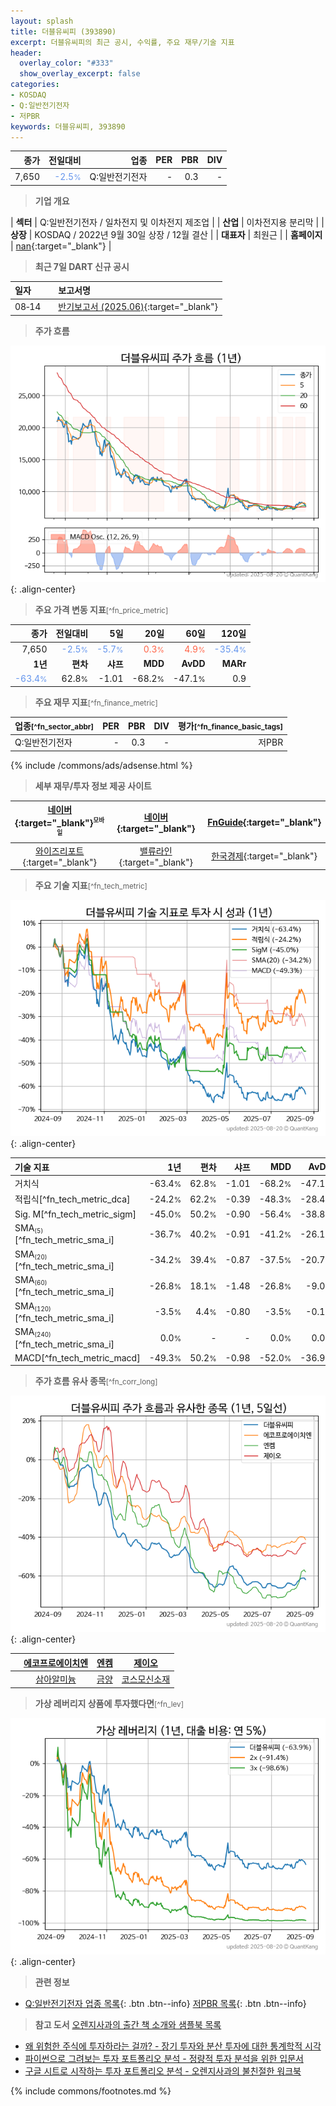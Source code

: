 ```yaml
---
layout: splash
title: 더블유씨피 (393890)
excerpt: 더블유씨피의 최근 공시, 수익률, 주요 재무/기술 지표
header:
  overlay_color: "#333"
  show_overlay_excerpt: false
categories:
- KOSDAQ
- Q:일반전기전자
- 저PBR
keywords: 더블유씨피, 393890
---
```


| **종가** | **전일대비** | **업종** | **PER** | **PBR** | **DIV** |
| -------: | -----------: | -------: | ------: | ------: | ------: |
| 7,650 | <span style="color: cornflowerblue">-2.5<small>%</small></span> | Q:일반전기전자 | - | 0.3 | - |

<!-- more -->


> **기업 개요**<a id="company"></a>

| <span style="white-space:nowrap;">**섹터**</span> | Q:일반전기전자 / 일차전지 및 이차전지 제조업 |
| <span style="white-space:nowrap;">**산업**</span> | 이차전지용 분리막 |
| <span style="white-space:nowrap;">**상장**</span> | KOSDAQ / 2022년 9월 30일 상장 / 12월 결산 |
| <span style="white-space:nowrap;">**대표자**</span> | 최원근 |
| <span style="white-space:nowrap;">**홈페이지**</span> | [nan](nan){:target="_blank"} |


> **최근 7일 DART 신규 공시**<a id="dart"></a>

| **일자** |      | **보고서명** |
| :------- | :--- | :----------- |
| 08&#x2011;14 | | [반기보고서 (2025.06)](https://dart.fss.or.kr/dsaf001/main.do?rcpNo=20250814002416){:target="_blank"} |


> **주가 흐름**<a id="price"></a>

![393890](/stock/images/393890.png){: .align-center}


> **주요 가격 변동 지표**<small>[^fn_price_metric]</small>

| **종가** | **전일대비** | **5일** | **20일** | **60일** | **120일** |
| -------: | -----------: | ------: | -------: | -------: | --------: |
| 7,650 | <span style="color: cornflowerblue">-2.5<small>%</small></span> | <span style="color: cornflowerblue">-5.7<small>%</small></span> | <span style="color: tomato">0.3<small>%</small></span> | <span style="color: tomato">4.9<small>%</small></span> | <span style="color: cornflowerblue">-35.4<small>%</small></span> |
| **1년** | **편차** | **샤프** | **MDD** | **AvDD** | **MARr** |
| <span style="color: cornflowerblue">-63.4<small>%</small></span> | 62.8<small>%</small> | -1.01 | -68.2<small>%</small> | -47.1<small>%</small> | 0.9 |


> **주요 재무 지표**<small>[^fn_finance_metric]</small>

| **업종**<small>[^fn_sector_abbr]</small> | **PER** | **PBR** | **DIV** | **평가**<small>[^fn_finance_basic_tags]</small> |
| :--------------------------------------- | ------: | ------: | ------: | ----------------------------------------------: |
| Q:일반전기전자 | - | 0.3 | - | 저PBR |



{% include /commons/ads/adsense.html %}

> **세부 재무/투자 정보 제공 사이트**

| [네이버](https://m.stock.naver.com/domestic/stock/393890/finance/summary){:target="_blank"}<sup><small>모바일</small></sup> | [네이버](https://finance.naver.com/item/coinfo.naver?code=393890){:target="_blank"} | [FnGuide](https://comp.fnguide.com/SVO2/ASP/SVD_Invest.asp?gicode=A393890&MenuYn=Y){:target="_blank"} |
| :---: | :---: | :---: |
| [와이즈리포트](https://comp.wisereport.co.kr/company/c1040001.aspx?cmp_cd=393890){:target="_blank"} | [밸류라인](https://www.valueline.co.kr/finance/summary/393890){:target="_blank"} | [한국경제](https://markets.hankyung.com/stock/393890/financial-summary){:target="_blank"} |


> **주요 기술 지표**<small>[^fn_tech_metric]</small>


![393890](/stock/images/393890_tech.png){: .align-center}

| **기술 지표** | **1년** | **편차** | **샤프** | **MDD** | **AvDD** |
| :------------ | ------: | -----------: | -------: | ------: | -------: |
| 거치식 | -63.4<small>%</small> | 62.8<small>%</small> | -1.01 | -68.2<small>%</small> | -47.1<small>%</small> |
| 적립식[^fn_tech_metric_dca] | -24.2<small>%</small> | 62.2<small>%</small> | -0.39 | -48.3<small>%</small> | -28.4<small>%</small> |
| Sig. M[^fn_tech_metric_sigm] | -45.0<small>%</small> | 50.2<small>%</small> | -0.90 | -56.4<small>%</small> | -38.8<small>%</small> |
| SMA<small><sub>(5)</sub></small>[^fn_tech_metric_sma_i] | -36.7<small>%</small> | 40.2<small>%</small> | -0.91 | -41.2<small>%</small> | -26.1<small>%</small> |
| SMA<small><sub>(20)</sub></small>[^fn_tech_metric_sma_i] | -34.2<small>%</small> | 39.4<small>%</small> | -0.87 | -37.5<small>%</small> | -20.7<small>%</small> |
| SMA<small><sub>(60)</sub></small>[^fn_tech_metric_sma_i] | -26.8<small>%</small> | 18.1<small>%</small> | -1.48 | -26.8<small>%</small> | -9.0<small>%</small> |
| SMA<small><sub>(120)</sub></small>[^fn_tech_metric_sma_i] | -3.5<small>%</small> | 4.4<small>%</small> | -0.80 | -3.5<small>%</small> | -0.1<small>%</small> |
| SMA<small><sub>(240)</sub></small>[^fn_tech_metric_sma_i] | 0.0<small>%</small> | - | - | 0.0<small>%</small> | 0.0<small>%</small> |
| MACD[^fn_tech_metric_macd] | -49.3<small>%</small> | 50.2<small>%</small> | -0.98 | -52.0<small>%</small> | -36.9<small>%</small> |


> **주가 흐름 유사 종목**<a id="corr"></a><small>[^fn_corr_long]</small>

![393890](/stock/images/393890_corr.png){: .align-center}

|       | [에코프로에이치엔](/383310/) | [엔켐](/348370/) | [제이오](/418550/) |
| :---: | :------------------------------------: | :------------------------------------: | :------------------------------------: |
|       | [삼아알미늄](/006110/) | [금양](/001570/) | [코스모신소재](/005070/) |


> **가상 레버리지 상품에 투자했다면**<a id="2x"></a><small>[^fn_lev]</small>

![393890](/stock/images/393890_2x.png){: .align-center}


> **관련 정보**

- [Q:일반전기전자 업종 목록](/stats/sector/kosdaq_업종_일반전기전자_종목/){: .btn .btn--info} [저PBR 목록](/fn/fn_low_pbr/){: .btn .btn--info}

> **참고 도서** [오렌지사과의 출간 책 소개와 샘플북 목록](https://kongdori.tistory.com/691)

- [왜 위험한 주식에 투자하라는 걸까? - 장기 투자와 분산 투자에 대한 통계학적 시각](https://kongdori.tistory.com/421)
- [파이썬으로 그려보는 투자 포트폴리오 분석  - 정량적 투자 분석을 위한 입문서](https://kongdori.tistory.com/643)
- [구글 시트로 시작하는 투자 포트폴리오 분석 - 오렌지사과의 불친절한 워크북](https://kongdori.tistory.com/449)


{% include commons/footnotes.md %}